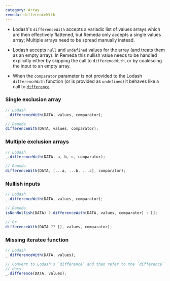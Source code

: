 ```yaml
---
category: Array
remeda: differenceWith
---
```


- Lodash's `differenceWith` accepts a variadic list of values arrays which are
  then effectively flattened, but Remeda only accepts a single values array;
  Multiple arrays need to be spread manually instead.

- Lodash accepts `null` and `undefined` values for the array (and treats them as
  an empty array). In Remeda this nullish value needs to be handled explicitly
  either by skipping the call to `differenceWith`, or by coalescing the input to
  an empty array.

- When the `comparator` parameter is not provided to the Lodash `differenceWith`
  function (or is provided as `undefined`) it behaves like a call to
  [`difference`](/migrate/lodash#difference).

### Single exclusion array

```ts
// Lodash
_.differenceWith(DATA, values, comparator);

// Remeda
differenceWith(DATA, values, comparator);
```

### Multiple exclusion arrays

```ts
// Lodash
_.differenceWith(DATA, a, b, c, comparator);

// Remeda
differenceWith(DATA, [...a, ...b, ...c], comparator);
```

### Nullish inputs

```ts
// Lodash
_.differenceWith(DATA, values, comparator);

// Remeda
isNonNullish(DATA) ? differenceWith(DATA, values, comparator) : [];

// Or
differenceWith(DATA ?? [], values, comparator);
```

### Missing iteratee function

```ts
// Lodash
_.differenceWith(DATA, values);

// Convert to Lodash's `difference` and then refer to the `difference` migration
// docs
_.difference(DATA, values);
```
